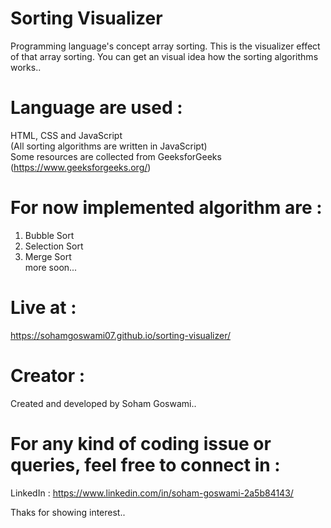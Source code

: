 # Sorting Visualizer
Programming language's concept array sorting. This is the visualizer effect of that array sorting. You can get an visual idea how the sorting algorithms works..

# Language are used :
HTML, CSS and JavaScript      
(All sorting algorithms are written in JavaScript)      
Some resources are collected from GeeksforGeeks (https://www.geeksforgeeks.org/)

# For now implemented algorithm are :
  1. Bubble Sort
  2. Selection Sort
  3. Merge Sort  
  more soon...
  
# Live at :
https://sohamgoswami07.github.io/sorting-visualizer/

# Creator :
Created and developed by Soham Goswami..

# For any kind of coding issue or queries, feel free to connect in :
LinkedIn : https://www.linkedin.com/in/soham-goswami-2a5b84143/

Thaks for showing interest..
